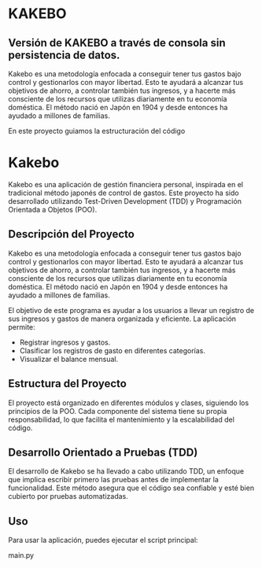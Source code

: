 # KAKEBO
## Versión de KAKEBO a través de consola sin persistencia de datos.

Kakebo es una metodología enfocada a conseguir tener tus gastos bajo control y gestionarlos con mayor libertad. 
Esto te ayudará a alcanzar tus objetivos de ahorro, a controlar también tus ingresos, y a hacerte más consciente de los 
recursos que utilizas diariamente en tu economía doméstica. El método nació en Japón en 1904 y desde entonces ha ayudado 
a millones de familias.

En este proyecto guiamos la estructuración del código

# Kakebo

Kakebo es una aplicación de gestión financiera personal, inspirada en el tradicional método japonés de control de gastos. 
Este proyecto ha sido desarrollado utilizando Test-Driven Development (TDD) y Programación Orientada a Objetos (POO).

## Descripción del Proyecto

Kakebo es una metodología enfocada a conseguir tener tus gastos bajo control y gestionarlos con mayor libertad. 
Esto te ayudará a alcanzar tus objetivos de ahorro, a controlar también tus ingresos, y a hacerte más consciente de los 
recursos que utilizas diariamente en tu economía doméstica. El método nació en Japón en 1904 y desde entonces ha ayudado 
a millones de familias.

El objetivo de este programa es ayudar a los usuarios a llevar un registro de sus ingresos y gastos de manera organizada y eficiente. La aplicación permite:

- Registrar ingresos y gastos.
- Clasificar los registros de gasto en diferentes categorías.
- Visualizar el balance mensual.

## Estructura del Proyecto

El proyecto está organizado en diferentes módulos y clases, siguiendo los principios de la POO. Cada componente del sistema tiene su propia responsabilidad, 
lo que facilita el mantenimiento y la escalabilidad del código.

## Desarrollo Orientado a Pruebas (TDD)

El desarrollo de Kakebo se ha llevado a cabo utilizando TDD, un enfoque que implica escribir primero las pruebas antes de implementar la funcionalidad. 
Este método asegura que el código sea confiable y esté bien cubierto por pruebas automatizadas.

## Uso

Para usar la aplicación, puedes ejecutar el script principal:

main.py
